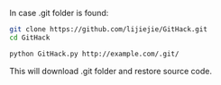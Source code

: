 In case .git folder is found:
```bash
git clone https://github.com/lijiejie/GitHack.git
cd GitHack

python GitHack.py http://example.com/.git/
```
This will download .git folder and restore source code.